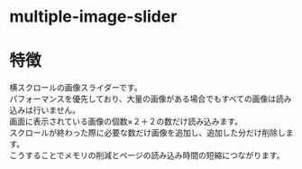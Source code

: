 # multiple-image-slider
<h1>特徴</h1>
<p>横スクロールの画像スライダーです。<br>
    パフォーマンスを優先しており、大量の画像がある場合でもすべての画像は読み込みは行いません。<br>
    画面に表示されている画像の個数×２＋２の数だけ読み込みます。<br>
    スクロールが終わった際に必要な数だけ画像を追加し、追加した分だけ削除します。<br>
    こうすることでメモリの削減とページの読み込み時間の短縮につながります。

</p>

